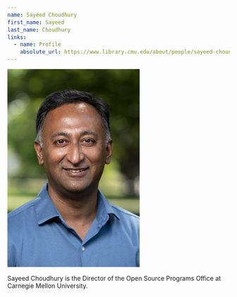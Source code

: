 ```yaml
---
name: Sayeed Choudhury
first_name: Sayeed
last_name: Choudhury
links:
  - name: Profile
    absolute_url: https://www.library.cmu.edu/about/people/sayeed-choudhury
---
```


<img src="../assets/images/sayeed-choudhury.jpg" />

Sayeed Choudhury is the Director of the Open Source Programs Office at Carnegie
Mellon University.
